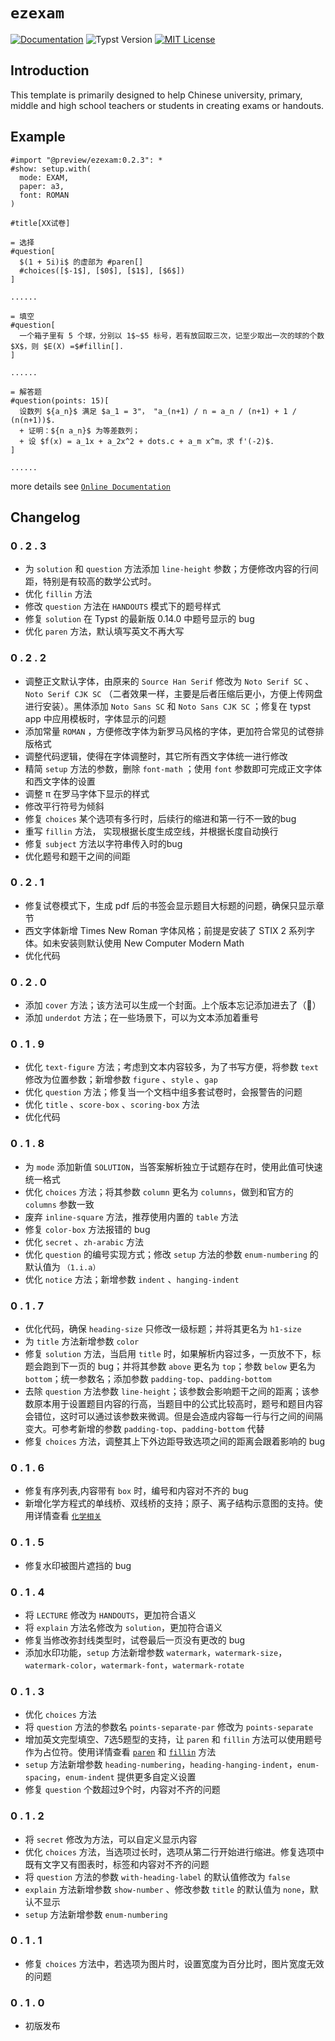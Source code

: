 # `ezexam`

  <a href="https://typst.app/docs/">
    <img alt="Documentation" src="https://img.shields.io/website?down_message=offline&label=docs&up_color=007aff&up_message=online&url=https%3A%2F%2Ftypst.app%2Fdocs"
  ></a>
  <a>
    <img alt="Typst Version" src="https://img.shields.io/badge/dynamic/toml?url=https%3A%2F%2Fraw.githubusercontent.com%2Fgbchu%2Fezexam%2Frefs%2Fheads%2Fmain%2Ftypst.toml&query=%24.package.version&prefix=v&logo=typst&label=package&color=239DAD"
  ></a>

  <a href="https://github.com/gbchu/ezexam/blob/main/LICENSE">
    <img alt="MIT License" src="https://img.shields.io/badge/license-MIT-blue"
  ></a>

## Introduction
This template is primarily designed to help Chinese university, primary, middle and high school teachers or students in creating exams or handouts.

## Example
```typst
#import "@preview/ezexam:0.2.3": *
#show: setup.with(
  mode: EXAM,
  paper: a3,
  font: ROMAN
)

#title[XX试卷]

= 选择
#question[
  $(1 + 5i)i$ 的虚部为 #paren[]
  #choices([$-1$], [$0$], [$1$], [$6$])
]

......

= 填空
#question[
  一个箱子里有 5 个球，分别以 1$~$5 标号，若有放回取三次，记至少取出一次的球的个数 $X$，则 $E(X) =$#fillin[].
]

......

= 解答题
#question(points: 15)[
  设数列 ${a_n}$ 满足 $a_1 = 3"， "a_(n+1) / n = a_n / (n+1) + 1 / (n(n+1))$.
  + 证明：${n a_n}$ 为等差数列；
  + 设 $f(x) = a_1x + a_2x^2 + dots.c + a_m x^m，求 f'(-2)$.
]

......
```

more details see [`Online Documentation`](https://ezexam.pages.dev/)

## Changelog
### 0 . 2 . 3
+ 为 `solution` 和 `question` 方法添加 `line-height` 参数；方便修改内容的行间距，特别是有较高的数学公式时。
+ 优化 `fillin` 方法
+ 修改 `question` 方法在 `HANDOUTS` 模式下的题号样式
+ 修复 `solution` 在 Typst 的最新版 0.14.0 中题号显示的 bug
+ 优化 `paren` 方法，默认填写英文不再大写

### 0 . 2 . 2
+ 调整正文默认字体，由原来的 `Source Han Serif` 修改为 `Noto Serif SC` 、 `Noto Serif CJK SC` （二者效果一样，主要是后者压缩后更小，方便上传网盘进行安装）。黑体添加 `Noto Sans SC` 和 `Noto Sans CJK SC` ；修复在 typst app 中应用模板时，字体显示的问题
+ 添加常量 `ROMAN` ，方便修改字体为新罗马风格的字体，更加符合常见的试卷排版格式
+ 调整代码逻辑，使得在字体调整时，其它所有西文字体统一进行修改
+ 精简 `setup` 方法的参数，删除 `font-math` ；使用 `font` 参数即可完成正文字体和西文字体的设置
+ 调整 π 在罗马字体下显示的样式
+ 修改平行符号为倾斜
+ 修复 `choices` 某个选项有多行时，后续行的缩进和第一行不一致的bug
+ 重写 `fillin` 方法， 实现根据长度生成空线，并根据长度自动换行
+ 修复 `subject` 方法以字符串传入时的bug
+ 优化题号和题干之间的间距

### 0 . 2 . 1
+ 修复试卷模式下，生成 pdf 后的书签会显示题目大标题的问题，确保只显示章节
+ 西文字体新增 Times New Roman 字体风格；前提是安装了 STIX 2 系列字体。如未安装则默认使用 New Computer Modern Math
+ 优化代码

### 0 . 2 . 0
+ 添加 `cover` 方法；该方法可以生成一个封面。上个版本忘记添加进去了（🤡）
+ 添加 `underdot` 方法；在一些场景下，可以为文本添加着重号

### 0 . 1 . 9
+ 优化 `text-figure` 方法；考虑到文本内容较多，为了书写方便，将参数 `text` 修改为位置参数；新增参数 `figure` 、`style` 、`gap`
+ 优化 `question` 方法；修复当一个文档中组多套试卷时，会报警告的问题
+ 优化 `title` 、`score-box` 、`scoring-box` 方法
+ 优化代码

### 0 . 1 . 8
+ 为 `mode`  添加新值 `SOLUTION`，当答案解析独立于试题存在时，使用此值可快速统一格式
+ 优化 `choices` 方法；将其参数 `column` 更名为 `columns`，做到和官方的 `columns` 参数一致
+ 废弃 `inline-square` 方法，推荐使用内置的 `table` 方法
+ 修复 `color-box` 方法报错的 bug
+ 优化 `secret` 、`zh-arabic` 方法
+ 优化 `question` 的编号实现方式；修改 `setup` 方法的参数 `enum-numbering` 的默认值为 `（1.i.a）`
+ 优化 `notice` 方法；新增参数 `indent` 、`hanging-indent`

### 0 . 1 . 7
+ 优化代码，确保 `heading-size` 只修改一级标题；并将其更名为 `h1-size`
+ 为 `title` 方法新增参数 `color`
+ 修复 `solution` 方法，当启用 `title` 时，如果解析内容过多，一页放不下，标题会跑到下一页的 bug；并将其参数 `above` 更名为 `top`；参数 `below` 更名为 `bottom`；统一参数名；添加参数 `padding-top`、`padding-bottom`
+ 去除 `question` 方法参数 `line-height`；该参数会影响题干之间的距离；该参数原本用于设置题目内容的行高，当题目中的公式比较高时，题号和题目内容会错位，这时可以通过该参数来微调。但是会造成内容每一行与行之间的间隔变大。可参考新增的参数 `padding-top`、`padding-bottom` 代替
+ 修复 `choices` 方法，调整其上下外边距导致选项之间的距离会跟着影响的 bug

### 0 . 1 . 6
+ 修复有序列表,内容带有 `box` 时，编号和内容对不齐的 bug
+ 新增化学方程式的单线桥、双线桥的支持；原子、离子结构示意图的支持。使用详情查看 [`化学相关`](https://ezexam.pages.dev/reference/chem)

### 0 . 1 . 5
+ 修复水印被图片遮挡的 bug

### 0 . 1 . 4
+ 将 `LECTURE` 修改为 `HANDOUTS`，更加符合语义
+ 将 `explain` 方法名修改为 `solution`，更加符合语义
+ 修复当修改弥封线类型时，试卷最后一页没有更改的 bug
+ 添加水印功能，`setup` 方法新增参数 `watermark`，`watermark-size`，`watermark-color`，`watermark-font`，`watermark-rotate`

### 0 . 1 . 3
+ 优化 `choices` 方法
+ 将 `question` 方法的参数名 `points-separate-par` 修改为 `points-separate`
+ 增加英文完型填空、7选5题型的支持，让 `paren` 和 `fillin` 方法可以使用题号作为占位符。使用详情查看 [`paren`](https://ezexam.pages.dev/reference/paren) 和 [`fillin`](https://ezexam.pages.dev/reference/fillin) 方法
+ `setup` 方法新增参数 `heading-numbering`，`heading-hanging-indent`，`enum-spacing`，`enum-indent` 提供更多自定义设置
+ 修复 `question` 个数超过9个时，内容对不齐的问题

### 0 . 1 . 2
+ 将 `secret` 修改为方法，可以自定义显示内容
+ 优化 `choices` 方法，当选项过长时，选项从第二行开始进行缩进。修复选项中既有文字又有图表时，标签和内容对不齐的问题
+ 将 `question` 方法的参数 `with-heading-label` 的默认值修改为 `false`
+ `explain` 方法新增参数 `show-number` 、修改参数 `title` 的默认值为 `none`，默认不显示
+ `setup` 方法新增参数 `enum-numbering`

### 0 . 1 . 1
+ 修复 `choices` 方法中，若选项为图片时，设置宽度为百分比时，图片宽度无效的问题

### 0 . 1 . 0
+ 初版发布